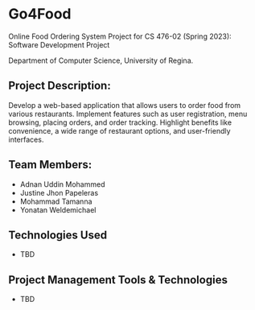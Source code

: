 # Go4Food

Online Food Ordering System Project for CS 476-02 (Spring 2023): Software Development Project

Department of Computer Science, University of Regina.

## Project Description: 

Develop a web-based application that allows users to order food from various restaurants. Implement features such as user registration, menu browsing, placing orders, and order tracking. Highlight benefits like convenience, a wide range of restaurant options, and user-friendly interfaces.

## Team Members:
- Adnan Uddin Mohammed
- Justine Jhon Papeleras
- Mohammad Tamanna
- Yonatan Weldemichael

## Technologies Used
- TBD

## Project Management Tools & Technologies
- TBD


